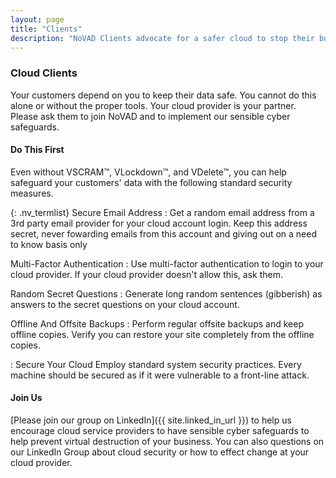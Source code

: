 ```yaml
---
layout: page
title: "Clients"
description: "NoVAD Clients advocate for a safer cloud to stop their business from being virtually destroyed by terrorists and criminals"
---
```

### Cloud Clients

Your customers depend on you to keep their data safe.  You cannot do
this alone or without the proper tools.  Your cloud provider is your
partner.  Please ask them to join NoVAD and to implement our sensible
cyber safeguards.

#### Do This First

Even without VSCRAM&trade;, VLockdown&trade;, and VDelete&trade;, you
can help safeguard your customers' data with the following standard
security measures.

{: .nv_termlist}
Secure Email Address
: Get a random email address from a 3rd party email provider for your
cloud account login.  Keep this address secret, never fowarding emails
from this account and giving out on a need to know basis only

Multi-Factor Authentication
: Use multi-factor authentication to login to your cloud provider.  If
your cloud provider doesn't allow this, ask them.

Random Secret Questions
: Generate long random sentences (gibberish) as answers to the secret
questions on your cloud account.

Offline And Offsite Backups
: Perform regular offsite backups and keep offline copies.  Verify you
can restore your site completely from the offline copies.

: Secure Your Cloud
Employ standard system security practices.  Every machine should be
secured as if it were vulnerable to a front-line attack.

#### Join Us

[Please join our group on LinkedIn]({{ site.linked_in_url }})
to help us encourage cloud service providers to have sensible cyber
safeguards to help prevent virtual destruction of your business.  You
can also questions on our LinkedIn Group about cloud security or how
to effect change at your cloud provider.

